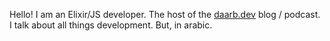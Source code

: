Hello! I am an Elixir/JS developer. The host of the [daarb.dev](https://daarb.dev) blog / podcast.
I talk about all things development. But, in arabic.
